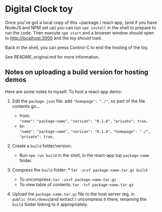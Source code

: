 # Digital Clock toy

Once you've got a local copy of this ~package / react-app, (and if you have
NodeJS and NPM set up) you can run `npm install` in the shell to prepare to run
the code.  Then execute `npm start` and a browser window should open to
[http://localhost:3000](http://localhost:3000) and the toy should load.

Back in the shell, you can press Control-C to end the hosting of the toy.

See README_original.md for more information.


## Notes on uploading a build version for hosting demos

Here are some notes to myself.  To host a react-app demo:
1. Edit the `package.json` file: add `"homepage": "./"`, so part of the file
contents go...  
    * from:  
      `"name": "package-name",`
      `"version": "0.1.0",`
      `"private": true,`
    * to:  
      `"name": "package-name",`
      `"version": "0.1.0",`
      `"homepage": "./",`
      `"private": true,`

2. Create a `build` folder/version:
   * Run `npm run build` in the shell, in the react-app top `package-name` folder.

3. Compress the `build` folder:
        * `tar -zcvf package-name.tar.gz build`
    * To uncompress: `tar -zxvf package-name.tar.gz`
    * To view table of contents: `tar -tvf package-name.tar.gz`

4. Upload the `package-name.tar.gz` file to the host server (eg, in
`public_html/demos`)and extract / uncompress it there, renaming the `build`
folder linking to it appropriately.

